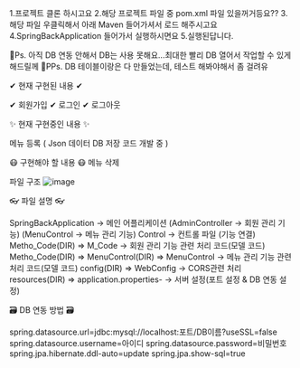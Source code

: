 1.프로젝트 클론 하시고요
2.해당 프로젝트 파일 중 pom.xml 파일 있을꺼거등요??
3.해당 파일 우클릭해서 아래 Maven 들어가셔서 로드 해주시고요
4.SpringBackApplication 들어가서 실행하시면요
5.실행된답니다.



🎁Ps. 아직 DB 연동 안해서 DB는 사용 못해요...최대한 빨리 DB 열어서 작업할 수 있게 해드릴께
🎁PPs. DB 테이블이랑은 다 만들었는데, 테스트 해봐야해서 좀 걸려유

✔ 현재 구현된 내용 ✔

✔ 회원가입
✔ 로그인
✔ 로그아웃


✨ 현재 구현중인 내용 ✨

 메뉴 등록 ( Json 데이터 DB 저장 코드 개발 중 )



😷 구현해야 할 내용 😷
 메뉴 삭제
 
파일 구조
![image](https://github.com/LostYourMind/Spring_Code/assets/42758008/fb42f83d-5634-4c59-a87b-4fae807106c5)



👓 파일 설명 👓

SpringBackApplication -> 메인 어플리케이션 (AdminController -> 회원 관리 기능) (MenuControl -> 메뉴 관리 기능)
Control -> 컨트롤 파일 (기능 연결)
Metho_Code(DIR) => M_Code -> 회원 관리 기능 관련 처리 코드(모델 코드)
Metho_Code(DIR) => MenuControl(DIR) => MenuControl -> 메뉴 관리 기능 관련 처리 코드(모델 코드)
config(DIR) => WebConfig -> CORS관련 처리
resources(DIR) => application.properties- -> 서버 설정(포트 설정 & DB 연동 설정)


🗃 DB 연동 방법 🗃

spring.datasource.url=jdbc:mysql://localhost:포트/DB이름?useSSL=false
spring.datasource.username=아이디
spring.datasource.password=비밀번호
spring.jpa.hibernate.ddl-auto=update
spring.jpa.show-sql=true


